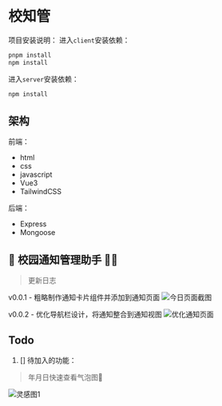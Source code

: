 # 校知管

项目安装说明：
进入`client`安装依赖：
```sh
pnpm install
npm install
```
进入`server`安装依赖：
```sh
npm install
```

## 架构

前端： 
- html
- css
- javascript
- Vue3
- TailwindCSS

后端：
- Express
- Mongoose

## 🏫 校园通知管理助手 🧑‍💼

> 更新日志

v0.0.1 - 粗略制作通知卡片组件并添加到通知页面
![今日页面截图](https://ccccooh.oss-cn-hangzhou.aliyuncs.com/img/今日页面截图.png)

v0.0.2 - 优化导航栏设计，将通知整合到通知视图
![优化通知页面](https://ccccooh.oss-cn-hangzhou.aliyuncs.com/img/优化通知页面.png)


## Todo

1. [] 待加入的功能：

> 年月日快速查看气泡图🫧

![灵感图1](https://ccccooh.oss-cn-hangzhou.aliyuncs.com/img/灵感图1.png)
